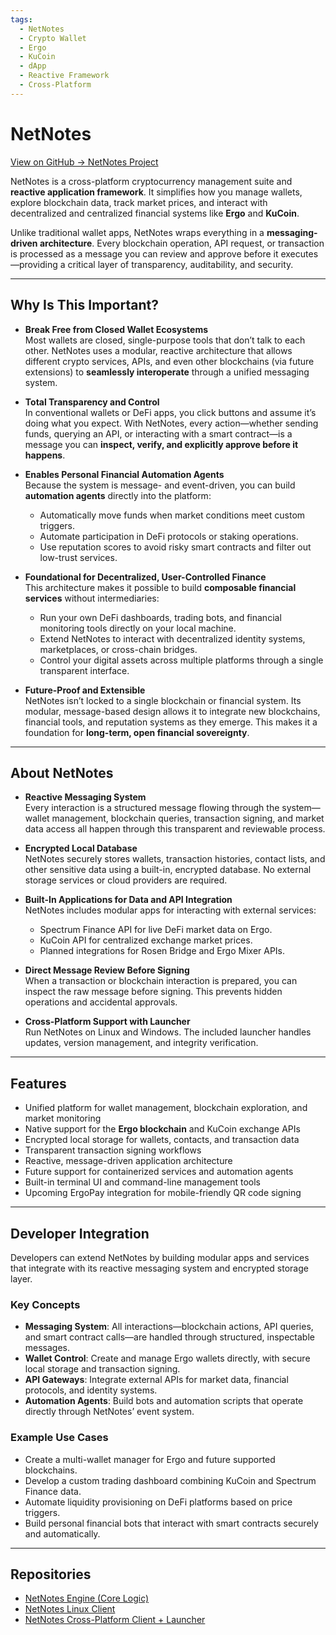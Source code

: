 ```yaml
---
tags:  
  - NetNotes  
  - Crypto Wallet  
  - Ergo  
  - KuCoin  
  - dApp  
  - Reactive Framework  
  - Cross-Platform  
---
```


# NetNotes  

[View on GitHub → NetNotes Project](https://github.com/networkspore)  

NetNotes is a cross-platform cryptocurrency management suite and **reactive application framework**. It simplifies how you manage wallets, explore blockchain data, track market prices, and interact with decentralized and centralized financial systems like **Ergo** and **KuCoin**.  

Unlike traditional wallet apps, NetNotes wraps everything in a **messaging-driven architecture**. Every blockchain operation, API request, or transaction is processed as a message you can review and approve before it executes—providing a critical layer of transparency, auditability, and security.  

---

## Why Is This Important?  

- **Break Free from Closed Wallet Ecosystems**  
  Most wallets are closed, single-purpose tools that don’t talk to each other. NetNotes uses a modular, reactive architecture that allows different crypto services, APIs, and even other blockchains (via future extensions) to **seamlessly interoperate** through a unified messaging system.

- **Total Transparency and Control**  
  In conventional wallets or DeFi apps, you click buttons and assume it’s doing what you expect. With NetNotes, every action—whether sending funds, querying an API, or interacting with a smart contract—is a message you can **inspect, verify, and explicitly approve before it happens**.  

- **Enables Personal Financial Automation Agents**  
  Because the system is message- and event-driven, you can build **automation agents** directly into the platform:
  - Automatically move funds when market conditions meet custom triggers.  
  - Automate participation in DeFi protocols or staking operations.  
  - Use reputation scores to avoid risky smart contracts and filter out low-trust services.  

- **Foundational for Decentralized, User-Controlled Finance**  
  This architecture makes it possible to build **composable financial services** without intermediaries:
  - Run your own DeFi dashboards, trading bots, and financial monitoring tools directly on your local machine.  
  - Extend NetNotes to interact with decentralized identity systems, marketplaces, or cross-chain bridges.  
  - Control your digital assets across multiple platforms through a single transparent interface.

- **Future-Proof and Extensible**  
  NetNotes isn’t locked to a single blockchain or financial system. Its modular, message-based design allows it to integrate new blockchains, financial tools, and reputation systems as they emerge. This makes it a foundation for **long-term, open financial sovereignty**.

---

## About NetNotes  

- **Reactive Messaging System**  
  Every interaction is a structured message flowing through the system—wallet management, blockchain queries, transaction signing, and market data access all happen through this transparent and reviewable process.  

- **Encrypted Local Database**  
  NetNotes securely stores wallets, transaction histories, contact lists, and other sensitive data using a built-in, encrypted database. No external storage services or cloud providers are required.

- **Built-In Applications for Data and API Integration**  
  NetNotes includes modular apps for interacting with external services:
  - Spectrum Finance API for live DeFi market data on Ergo.  
  - KuCoin API for centralized exchange market prices.  
  - Planned integrations for Rosen Bridge and Ergo Mixer APIs.  

- **Direct Message Review Before Signing**  
  When a transaction or blockchain interaction is prepared, you can inspect the raw message before signing. This prevents hidden operations and accidental approvals.

- **Cross-Platform Support with Launcher**  
  Run NetNotes on Linux and Windows. The included launcher handles updates, version management, and integrity verification.

---

## Features  

- Unified platform for wallet management, blockchain exploration, and market monitoring  
- Native support for the **Ergo blockchain** and KuCoin exchange APIs  
- Encrypted local storage for wallets, contacts, and transaction data  
- Transparent transaction signing workflows  
- Reactive, message-driven application architecture  
- Future support for containerized services and automation agents  
- Built-in terminal UI and command-line management tools  
- Upcoming ErgoPay integration for mobile-friendly QR code signing  

---

## Developer Integration  

Developers can extend NetNotes by building modular apps and services that integrate with its reactive messaging system and encrypted storage layer.

### Key Concepts  

- **Messaging System**: All interactions—blockchain actions, API queries, and smart contract calls—are handled through structured, inspectable messages.  
- **Wallet Control**: Create and manage Ergo wallets directly, with secure local storage and transaction signing.  
- **API Gateways**: Integrate external APIs for market data, financial protocols, and identity systems.  
- **Automation Agents**: Build bots and automation scripts that operate directly through NetNotes’ event system.  

### Example Use Cases  

- Create a multi-wallet manager for Ergo and future supported blockchains.  
- Develop a custom trading dashboard combining KuCoin and Spectrum Finance data.  
- Automate liquidity provisioning on DeFi platforms based on price triggers.  
- Build personal financial bots that interact with smart contracts securely and automatically.  

---

## Repositories  

- [NetNotes Engine (Core Logic)](https://github.com/networkspore/netnotes-engine)  
- [NetNotes Linux Client](https://github.com/networkspore/Netnotes-Linux)  
- [NetNotes Cross-Platform Client + Launcher](https://github.com/networkspore/Netnotes)  

